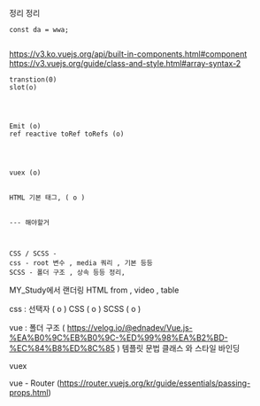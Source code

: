 정리 정리

```javascrpit
const da = wwa;


```

https://v3.ko.vuejs.org/api/built-in-components.html#component
https://v3.vuejs.org/guide/class-and-style.html#array-syntax-2

```공용
transtion(0)
slot(o)



```

```Vue3

Emit (o)
ref reactive toRef toRefs (o)


```

```기타


vuex (o)


HTML 기본 태그, ( o )


--- 해야할거



CSS / SCSS -
css - root 변수 , media 쿼리 , 기본 등등
SCSS - 폴더 구조 , 상속 등등 정리,

```

MY_Study에서 랜더링
HTML from , video , table

<!-- 정리쪽 -->

css :
선택자 ( o )
CSS ( o )
SCSS ( o )

vue :
폴더 구조 ( https://velog.io/@ednadev/Vue.js-%EA%B0%9C%EB%B0%9C-%ED%99%98%EA%B2%BD-%EC%84%B8%ED%8C%85 )
템플릿 문법
클래스 와 스타일 바인딩

vuex

vue - Router (https://router.vuejs.org/kr/guide/essentials/passing-props.html)
